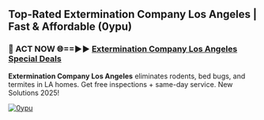 ## Top-Rated Extermination Company Los Angeles | Fast & Affordable (0ypu)

<h3>🐜 ACT NOW 🌐==►► <a href="https://tinyurl.com/2dysvsjj" rel="nofollow">Extermination Company Los Angeles Special Deals</a></h3>

**Extermination Company Los Angeles** eliminates rodents, bed bugs, and termites in LA homes. Get free inspections + same-day service. New Solutions 2025!

[![0ypu](https://i.imgur.com/JCYaghj.jpeg)](https://tinyurl.com/2dysvsjj)